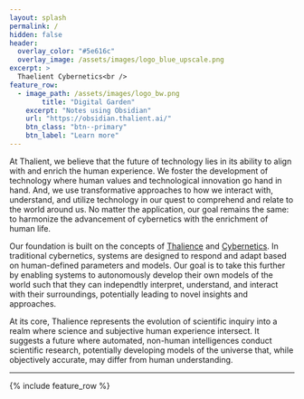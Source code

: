 ```yaml
---
layout: splash
permalink: /
hidden: false
header:
  overlay_color: "#5e616c"
  overlay_image: /assets/images/logo_blue_upscale.png
excerpt: >
  Thaelient Cybernetics<br />
feature_row:
  - image_path: /assets/images/logo_bw.png
        title: "Digital Garden"
    excerpt: "Notes using Obsidian"
    url: "https://obsidian.thalient.ai/"
    btn_class: "btn--primary"
    btn_label: "Learn more"
---
```

At Thalient, we believe that the future of technology lies in its ability to align with and enrich the human experience. We foster the development of technology where human values and technological innovation go hand in hand. And, we use transformative approaches to how we interact with, understand, and utilize technology in our quest to comprehend and relate to the world around us. No matter the application, our goal remains the same: to harmonize the advancement of cybernetics with the enrichment of human life.

Our foundation is built on the concepts of [Thalience](https://www.kschroeder.com/my-books/ventus/thalience) and [Cybernetics](https://en.wikipedia.org/wiki/Cybernetics:_Or_Control_and_Communication_in_the_Animal_and_the_Machine). In traditional cybernetics, systems are designed to respond and adapt based on human-defined parameters and models. Our goal is to take this further by enabling systems to autonomously develop their own models of the world such that they can independtly interpret, understand, and interact with their surroundings, potentially leading to novel insights and approaches.

At its core, Thalience represents the evolution of scientific inquiry into a realm where science and subjective human experience intersect. It suggests a future where automated, non-human intelligences conduct scientific research, potentially developing models of the universe that, while objectively accurate, may differ from human understanding.

---

{% include feature_row %}
